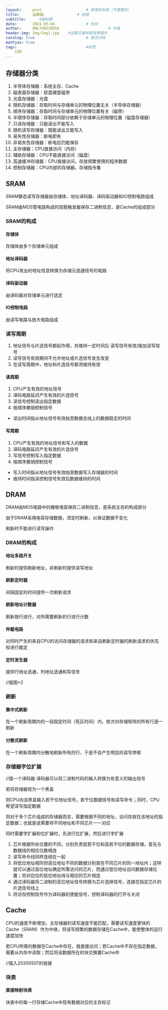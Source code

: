 ```yaml
---
layout:     post                    # 使用的布局（不需要改）
title:      运算器               # 标题 
subtitle:      #副标题
date:       2021-03-04              # 时间
author:     ONLYUNIVERSE                      # 作者
header-img: Img/Img1.jpg    #这篇文章标题背景图片
catalog: true                       # 是否归档
mathjax: true
tags:                               #标签
    COM
---
```


## 存储器分类

1. 半导体存储器：系统主存、Cache
2. 磁表面存储器：软盘硬盘磁带
3. 光盘存储器：光盘
4. 随机存储器：存取时间与存储单元的物理位置无关（半导体存储器）
5. 顺序存储器：存取时间与存储单元的物理位置有关（磁带）
6. 半顺序存储器：存取时间部分依赖于存储单元的物理位置（磁盘存储器）
7. 只读存储器：只能读出不能写入
8. 随机读写存储器：既能读出又能写入
9. 易失性存储器：断电即失
10. 非易失性存储器：断电后仍能保存
11. 主存储器：CPU直接访问（内存）
12. 辅助存储器：CPU不能直接访问（磁盘）
13. 高速缓冲存储器：CPU直接访问，存放频繁使用的程序数据
14. 控制存储器：CPU内部的存储器，存储指令集

## SRAM

SRAM静态读写存储器由存储体、地址译码器、译码驱动器和IO控制电路组成

SRAM由MOS管电路构成的双稳触发器保存二进制信息，是Cache的组成部分

### SRAM的构成

#### 存储体

存储体由多个存储单元组成

#### 地址译码器

将CPU发出的地址信息转换为存储元选通信号的电路

#### 译码驱动器

由译码器对存储单元进行选定

#### IO控制电路

由读写电路与放大电路组成

### 读写周期

1. 地址信号与片选信号都起作用，并维持一定时间后 读写信号有效/施加读写信号
2. 读写信号有效期间不允许地址或片选信号发生改变
3. 在读写周期中，地址和片选信号都须维持有效

#### 读周期

1. CPU产生有效的地址信号
2. 译码电路延迟产生有效的片选信号
3. 读信号控制读出指定数据
4. 按顺序撤销控制信号

* 读出时间指从地址信号有效始至数据总线上的数据稳定的时间

#### 写周期

1. CPU产生有效的地址信号和写入的数据
2. 译码电路延迟产生有效的片选信号
3. 写信号控制写入指定数据
4. 按顺序撤销控制信号

* 写入时间指从地址信号有效始至数据写入存储器的时间
* 维持时间指读控制信号失效后数据维持的时间

## DRAM

DRAM由MOS电路中的栅极电容保存二进制信息，是系统主存的构成部分

由于DRAM采用电容存储数据，须定时刷新，以保证数据不变化

刷新时不能进行读写操作

### DRAM的构成

#### 地址多路开关

刷新时提供刷新地址，非刷新时提供读写地址

#### 刷新定时器

间隔固定的时间提供一次刷新请求

#### 刷新地址计数器

刷新按行进行，对所需要刷新的行进行计数

#### 仲裁电路

对同时产生的来自CPU的访问存储器的请求和来自刷新定时器的刷新请求的优先权进行裁定

#### 定时发生器

提供行地址选通，列地址选通和写信号

//插图×2

### 刷新

#### 集中式刷新

在一个刷新周期内的一段固定时间（死区时间）内，依次对存储矩阵的所有行逐一刷新

#### 分散式刷新

在一个刷新周期内分散地刷新所有的行，于是不会产生明显的读写停顿

### 存储器字位扩展

//插一个译码器
译码器可以将二进制代码的输入转换为有意义的输出信号

若将存储器视为一个黑盒

则CPU向该黑盒输入若干位地址信号，若干位数据信号和读写命令；同时，CPU希望读写指定数据

则对于多个芯片组成的存储器而言，需要根据不同的地址，访问存放在该地址的指定数据；也就是说需要将不同地址和不同芯片一一对应

同时需要字扩展和位扩展时，先进行位扩展，然后进行字扩展

1. 芯片根据所处位置的不同，分别负责低若干位和高若干位的数据存储，首先与数据线的相应位数相连
2. 读写命令线同样连结在一起
3. 将低位地址相同但高位地址不同的数据分别放在不同芯片的同一地址内；这样就可以通过高位地址确定所需访问的芯片，而通过低位地址访问数据存储位置；将对应位的低位地址线与相应的芯片相连
4. 通过译码器将二进制的高位地址信号转换为芯片选择信号，连接在指定芯片的片选信号线上
5. 将访存控制信号作为译码器的使能信号，控制译码器的打开与关闭

## Cache

CPU的速度不断增加，主存储器的读写速度不能匹配，需要读写速度更快的Cache（SRAM）作为中继，将读写频繁的数据存储在Cache中，能使整体的运行速度加快

若CPU所需的数据在Cache中存在，就直接访问；若Cache中不存在指定数据，需要从内存中读取；然后将该数据所在的块交换置Cache中

//插入20200507的链接

### 块表

#### 直接映射块表

块表中的每一行存储Cache中现有数据对应的主存标记
